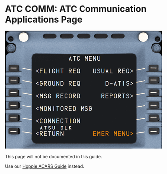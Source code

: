 # ATC COMM: ATC Communication Applications Page

<link rel="stylesheet" href="/stylesheets/admonitions.css">
<link rel="stylesheet" href="/stylesheets/reported-issues.css">

![ATC COMM](../../assets/a32nx-briefing/mcdu/mcdu-atc-comm.png)

This page will not be documented in this guide.

Use our [Hoppie ACARS Guide](../../../fbw-a32nx/feature-guides/hoppie.md) instead.
